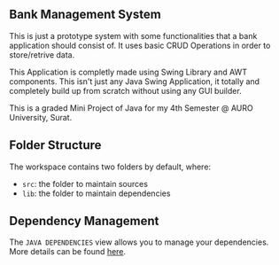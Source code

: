 ## Bank Management System
This is just a prototype system with some functionalities that a bank application should consist of.
It uses basic CRUD Operations in order to store/retrive data.

This Application is completly made using Swing Library and AWT components. This isn't just any Java Swing Application, it totally and completely build up from scratch without using any GUI builder.

This is a graded Mini Project of Java for my 4th Semester @ AURO University, Surat.

## Folder Structure

The workspace contains two folders by default, where:

- `src`: the folder to maintain sources
- `lib`: the folder to maintain dependencies

## Dependency Management

The `JAVA DEPENDENCIES` view allows you to manage your dependencies. More details can be found [here](https://github.com/microsoft/vscode-java-pack/blob/master/release-notes/v0.9.0.md#work-with-jar-files-directly).
